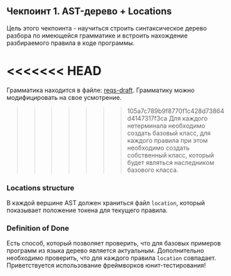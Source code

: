 ## Чекпоинт 1. AST-дерево + Locations

Цель этого чекпоинта - научиться строить синтаксическое дерево разбора по имеющейся грамматике и встроить нахождение разбираемого правила в коде программы.

<<<<<<< HEAD
=======
Грамматика находится в файле: [reqs-draft](/milestones/reqs-draft.md). Грамматику можно модифицировать на свое усмотрение.

>>>>>>> 105a7c789b9f8770f1c428d73864d4147317f3ca
Для каждого нетерминала необходимо создать базовый класс, для каждого правила при этом необходимо создать собственный класс, который будет являться наследником базового класса.

### Locations structure

В каждой вершине AST должен храниться файл `location`, который показывает положение токена для текущего правила.

### Definition of Done

Есть способ, который позволяет проверить, что для базовых примеров программ из языка дерево является актуальным.
Дополнительно необходимо проверить, что для каждого правила `location` совпадает. Приветствуется использование фреймворков юнит-тестирования!
